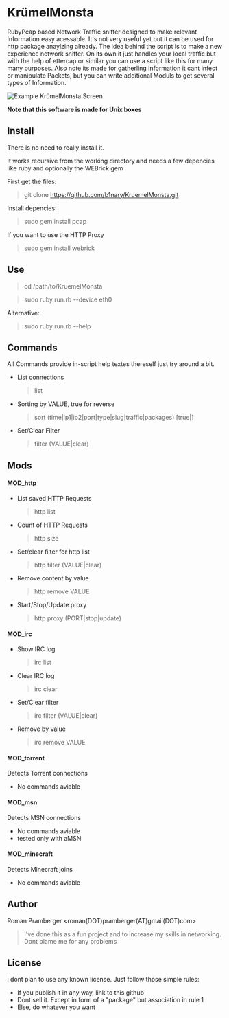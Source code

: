 KrümelMonsta
=============

RubyPcap based Network Traffic sniffer designed to make relevant Information easy acessable.
It's not very useful yet but it can be used for http package anaylzing already. The idea behind the script is to make a new experience network sniffer. On its own it just handles your local traffic but with the help of ettercap or similar you can use a script like this for many many purposes. Also note its made for gatherling Information it cant infect or manipulate Packets, but you can write additional Moduls to get several types of Information.

![Example KrümelMonsta Screen](http://i48.tinypic.com/2mhdenp.png)

**Note that this software is made for Unix boxes**

## Install
There is no need to really install it.

It works recursive from the working directory and needs a few depencies like ruby and optionally the WEBrick gem

First get the files:

>  git clone https://github.com/b1nary/KruemelMonsta.git

Install depencies:

> sudo gem install pcap

If you want to use the HTTP Proxy

> sudo gem install webrick

## Use

> cd /path/to/KruemelMonsta

> sudo ruby run.rb --device eth0

Alternative:

> sudo ruby run.rb --help

## Commands

All Commands provide in-script help textes thereself just try around a bit.

*  List connections

   > list
*  Sorting by VALUE, true for reverse

   > sort (time|ip1|ip2|port|type|slug|traffic|packages) [true|]
*  Set/Clear Filter

   > filter (VALUE|clear)

## Mods

#### MOD_http

*  List saved HTTP Requests
 
   > http list

*  Count of HTTP Requests

   > http size

*  Set/clear filter for http list

   > http filter (VALUE|clear)

*  Remove content by value

   > http remove VALUE

*  Start/Stop/Update proxy

   > http proxy (PORT|stop|update)

#### MOD_irc

*  Show IRC log

   > irc list
*  Clear IRC log

   > irc clear
*  Set/Clear filter

   > irc filter (VALUE|clear)
*  Remove by value

   > irc remove VALUE

#### MOD_torrent
Detects Torrent connections

*  No commands aviable

#### MOD_msn
Detects MSN connections

*  No commands aviable
*  tested only with aMSN

#### MOD_minecraft
Detects Minecraft joins

*  No commands aviable

## Author

Roman Pramberger <roman(DOT)pramberger(AT)gmail(DOT)com>

> I've done this as a fun project and to increase my skills in networking.
> Dont blame me for any problems

## License

i dont plan to use any known license. Just follow those simple rules:

*  If you publish it in any way, link to this github
*  Dont sell it. Except in form of a "package" but association in rule 1
*  Else, do whatever you want
